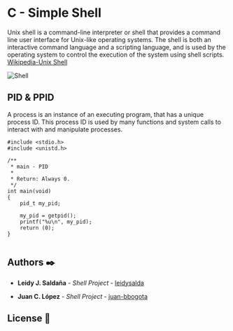 # C - Simple Shell

Unix shell is a command-line interpreter or shell that provides a command line user interface for Unix-like operating systems. The shell is both an interactive command language and a scripting language, and is used by the operating system to control the execution of the system using shell scripts. [Wikipedia-Unix Shell](https://en.wikipedia.org/wiki/Unix_shell)

![Shell](https://upload.wikimedia.org/wikipedia/commons/1/1f/Tcsh_ejecut%C3%A1ndose_en_escritorio_Mac_OSX.png)

## PID & PPID

A process is an instance of an executing program, that has a unique process ID. This process ID is used by many functions and system calls to interact with and manipulate processes. 

```
#include <stdio.h>
#include <unistd.h>

/**
 * main - PID
 *
 * Return: Always 0.
 */
int main(void)
{
    pid_t my_pid;

    my_pid = getpid();
    printf("%u\n", my_pid);
    return (0);
}


```

## Authors ✒️

* **Leidy J. Saldaña** - *Shell Project* - [leidysalda](https://github.com/Leidysalda)


* **Juan C. López** - *Shell Project* - [juan-bbogota](https://github.com/juan-bogota)

## License 📄
